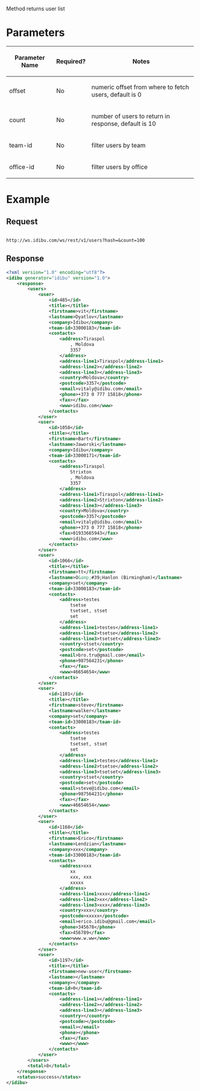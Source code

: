 <p>Method returns user list</p>
<h1>
	Parameters</h1>
<table cellpadding="2" cellspacing="0" class="t1" width="1084.0">
	<thead>
		<tr>
			<th class="td1" scope="col" valign="middle">
				<p class="p1"><b>Parameter Name</b></p>
			</th>
			<th class="td2" scope="col" valign="middle">
				<p class="p1"><b>Required?</b></p>
			</th>
			<th class="td3" scope="col" valign="middle">
				<p class="p1"><b>Notes</b></p>
			</th>
		</tr>
	</thead>
	<tbody>
		<tr>
			<td class="td1" valign="middle">
				<p class="p2">offset</p>
			</td>
			<td class="td2" valign="middle">
				<p class="p2">No</p>
			</td>
			<td class="td3" valign="middle">
				<p class="p2">numeric offset from where to fetch users, default is 0</p>
			</td>
		</tr>
		<tr>
			<td class="td1" valign="middle">
				<p class="p2">count</p>
			</td>
			<td class="td2" valign="middle">
				<p class="p2">No</p>
			</td>
			<td class="td3" valign="middle">
				<p class="p2">number of users to return in response, default is 10</p>
			</td>
		</tr>
		<tr>
			<td class="td1" valign="middle">
				<p class="p2">team-id</p>
			</td>
			<td class="td2" valign="middle">
				<p class="p2">No</p>
			</td>
			<td class="td3" valign="middle">
				<p class="p2">filter users by team</p>
			</td>
		</tr>
		<tr>
			<td class="td1" valign="middle">
				<p class="p2">office-id</p>
			</td>
			<td class="td2" valign="middle">
				<p class="p2">No</p>
			</td>
			<td class="td3" valign="middle">
				<p class="p2">filter users by office</p>
			</td>
		</tr>
	</tbody>
</table>
<h1>
	Example</h1>
<h2>
	Request</h2>
<pre>
<code>
http://ws.idibu.com/ws/rest/v1/users?hash=<your hash>&count=100
</code></pre>
<h2>
	Response</h2>
	
```xml
<?xml version="1.0" encoding="utf8"?>
<idibu generator="idibu" version="1.0">
    <response>
        <users>
            <user>
                <id>485</id>
                <title></title>
                <firstname>vit</firstname>
                <lastname>Dyatlov</lastname>
                <company>Idibu</company>
                <team-id>33000183</team-id>
                <contacts>
                    <address>Tiraspol
                        , Moldova
                        3357
                    </address>
                    <address-line1>Tiraspol</address-line1>
                    <address-line2></address-line2>
                    <address-line3></address-line3>
                    <country>Moldova</country>
                    <postcode>3357</postcode>
                    <email>vitaly@idibu.com</email>
                    <phone>+373 0 777 15818</phone>
                    <fax></fax>
                    <www>idibu.com</www>
                </contacts>
            </user>
            <user>
                <id>1058</id>
                <title></title>
                <firstname>Bart</firstname>
                <lastname>Jaworski</lastname>
                <company>Idibu</company>
                <team-id>33000171</team-id>
                <contacts>
                    <address>Tiraspol
                        Strixton
                        , Moldova
                        3357
                    </address>
                    <address-line1>Tiraspol</address-line1>
                    <address-line2>Strixton</address-line2>
                    <address-line3></address-line3>
                    <country>Moldova</country>
                    <postcode>3357</postcode>
                    <email>vitaly@idibu.com</email>
                    <phone>+373 0 777 15818</phone>
                    <fax>01933665943</fax>
                    <www>idibu.com</www>
                </contacts>
            </user>
            <user>
                <id>1066</id>
                <title></title>
                <firstname>tt</firstname>
                <lastname>O&amp;#39;Hanlon (Birmingham)</lastname>
                <company>set</company>
                <team-id>33000183</team-id>
                <contacts>
                    <address>testes
                        tsetse
                        tsetset, stset
                        set
                    </address>
                    <address-line1>testes</address-line1>
                    <address-line2>tsetse</address-line2>
                    <address-line3>tsetset</address-line3>
                    <country>stset</country>
                    <postcode>set</postcode>
                    <email>bro.tru@gmail.com</email>
                    <phone>987564231</phone>
                    <fax></fax>
                    <www>46654654</www>
                </contacts>
            </user>
            <user>
                <id>1101</id>
                <title></title>
                <firstname>steve</firstname>
                <lastname>walker</lastname>
                <company>set</company>
                <team-id>33000183</team-id>
                <contacts>
                    <address>testes
                        tsetse
                        tsetset, stset
                        set
                    </address>
                    <address-line1>testes</address-line1>
                    <address-line2>tsetse</address-line2>
                    <address-line3>tsetset</address-line3>
                    <country>stset</country>
                    <postcode>set</postcode>
                    <email>steve@idibu.com</email>
                    <phone>987564231</phone>
                    <fax></fax>
                    <www>46654654</www>
                </contacts>
            </user>
            <user>
                <id>1168</id>
                <title></title>
                <firstname>Erico</firstname>
                <lastname>Lendzian</lastname>
                <company>xxx</company>
                <team-id>33000183</team-id>
                <contacts>
                    <address>xxx
                        xx
                        xxx, xxx
                        xxxxx
                    </address>
                    <address-line1>xxx</address-line1>
                    <address-line2>xx</address-line2>
                    <address-line3>xxx</address-line3>
                    <country>xxx</country>
                    <postcode>xxxxx</postcode>
                    <email>erico.idibu@gmail.com</email>
                    <phone>345678</phone>
                    <fax>456789</fax>
                    <www>www.w.ww</www>
                </contacts>
            </user>
            <user>
                <id>1197</id>
                <title></title>
                <firstname>new-user</firstname>
                <lastname></lastname>
                <company></company>
                <team-id>0</team-id>
                <contacts>
                    <address-line1></address-line1>
                    <address-line2></address-line2>
                    <address-line3></address-line3>
                    <country></country>
                    <postcode></postcode>
                    <email></email>
                    <phone></phone>
                    <fax></fax>
                    <www></www>
                </contacts>
            </user>
        </users>
        <total>8</total>
    </response>
    <status>success</status>
</idibu>
```
